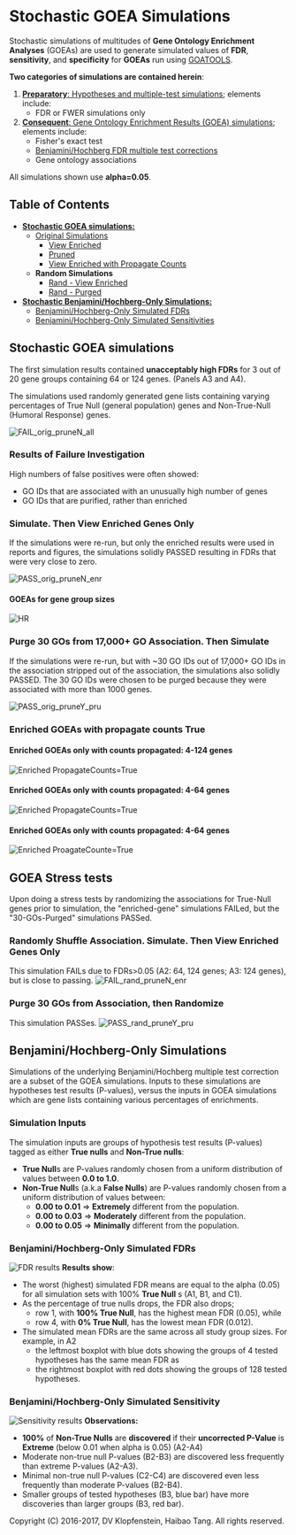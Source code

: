 # Stochastic GOEA Simulations
Stochastic simulations of multitudes of **Gene Ontology Enrichment Analyses** (GOEAs)
are used to generate simulated values of **FDR**, **sensitivity**, and **specificity**
for **GOEAs** run using [GOATOOLS](https://github.com/tanghaibao/goatools).

**Two categories of simulations are contained herein**:
  1. [**Preparatory**: Hypotheses and multiple-test simulations](doc/md/README_figs_hypoth.md); elements include:    
       * FDR or FWER simulations only
  2. [**Consequent**: Gene Ontology Enrichment Results (GOEA) simulations](doc/md/README_goea.md); elements include:
       * Fisher's exact test
       * [Benjamini/Hochberg FDR multiple test corrections](http://www.stat.purdue.edu/~doerge/BIOINFORM.D/FALL06/Benjamini%20and%20Y%20FDR.pdf)
       * Gene ontology associations    

All simulations shown use **alpha=0.05**.


## Table of Contents
  * [**Stochastic GOEA simulations:**](#stochastic-goea-simulations-1)
    * [Original Simulations](#stochastic-goea-simulations-1)
      * [View Enriched](#simulate-and-view-enriched-genes-only)
      * [Pruned](#purge-30-gos-from-association-then-simulate)
      * [View Enriched with Propagate Counts](#view-enriched-goeas-only-with-propagate-countstrue)
    * **Random Simulations**
      * [Rand - View Enriched](#randomize-association-and-view-enriched-genes-only)
      * [Rand - Purged](#purge-30-gos-from-association-then-randomize)
  * [**Stochastic Benjamini/Hochberg-Only Simulations:**](#benjaminihochberg-only-simulations)
    * [Benjamini/Hochberg-Only Simulated FDRs](
      #benjaminihochberg-only-simulated-fdrs)
    * [Benjamini/Hochberg-Only Simulated Sensitivities](
      #benjaminihochberg-only-simulated-sensitivity)

## Stochastic GOEA simulations
The first simulation results contained **unacceptably high FDRs** for
3 out of 20 gene groups containing 64 or 124 genes. (Panels A3 and A4).

The simulations used randomly generated gene lists containing varying
percentages of True Null (general population) genes and Non-True-Null (Humoral Response) genes.

![FAIL_orig_pruneN_all](doc/md/images/fig1b_FAIL_goea_orig_noprune_ntn2_100to000_004to124_N00020_00020_humoral_rsp.png)

### Results of Failure Investigation
High numbers of false positives were often showed:
  * GO IDs that are associated with an unusually high number of genes
  * GO IDs that are purified, rather than enriched

### Simulate. Then View Enriched Genes Only
If the simulations were re-run, but only the enriched results were used in reports and figures,
the simulations solidly PASSED resulting in FDRs that were very close to zero.

![PASS_orig_pruneN_enr](doc/md/images/fig3b_PASS_goea_orig_noprune_enriched_ntn2_100to000_004to124_N00020_00020_humoral_rsp.png)
#### GOEAs for gene group sizes
![HR](doc/md/images/fig_goea_orig_noprune_enriched_ntn2_p0_100to000_028to060_N00020_00020_humoral_rsp.png)

### Purge 30 GOs from 17,000+ GO Association. Then Simulate
If the simulations were re-run, but with ~30 GO IDs out of 17,000+ GO IDs in the
association stripped out of the association, the simulations also solidly PASSED.
The 30 GO IDs were chosen to be purged because they were associated with more than 1000 genes.

![PASS_orig_pruneY_pru](doc/md/images/fig2b_PASS_goea_orig_pruned_ntn2_100to000_004to124_N00020_00020_humoral_rsp.png)

### Enriched GOEAs with propagate counts True
#### Enriched GOEAs only with counts propagated: 4-124 genes
![Enriched PropagateCounts=True](doc/md/images/fig_goea_orig_noprune_enriched_ntn2_p1_100to000_004to124_N00020_00020_humoral_rsp.png)

#### Enriched GOEAs only with counts propagated: 4-64 genes
![Enriched PropagateCounts=True](doc/md/images/fig_goea_orig_noprune_enriched_ntn2_p1_100to000_004to064_N00020_00020_humoral_rsp.png)

#### Enriched GOEAs only with counts propagated: 4-64 genes
![Enriched ProagateCounte=True](doc/md/images/fig_goea_orig_noprune_enriched_ntn2_p1_100to000_004to024_N00020_00020_humoral_rsp.png)

## GOEA Stress tests
Upon doing a stress tests by randomizing the associations for True-Null genes
prior to simulation, the "enriched-gene" simulations FAILed, but the
"30-GOs-Purged" simulations PASSed.

### Randomly Shuffle Association. Simulate. Then View Enriched Genes Only
This simulation FAILs due to FDRs>0.05 (A2: 64, 124 genes; A3: 124 genes), but is close to passing.
![FAIL_rand_pruneN_enr](doc/md/images/fig4b_FAIL_goea_rand_noprune_enriched_ntn2_100to000_004to124_N00020_00020_humoral_rsp.png)
### Purge 30 GOs from Association, then Randomize
This simulation PASSes.
![PASS_rand_pruneY_pru](doc/md/images/fig5b_PASS_goea_rand_pruned_ntn2_100to000_004to124_N00020_00020_humoral_rsp.png)


## Benjamini/Hochberg-Only Simulations
Simulations of the underlying Benjamini/Hochberg multiple test correction are a subset
of the GOEA simulations.
Inputs to these simulations are hypotheses test results (P-values), versus the
inputs in GOEA simulations which are gene lists containing various percentages of enrichments.

### Simulation Inputs
The simulation inputs are groups of hypothesis test results (P-values) tagged as 
either **True nulls** and **Non-True nulls**:
  * **True Null**s are P-values randomly chosen from a uniform distribution of values between **0.0 to 1.0**.    
  * **Non-True Null**s (a.k.a **False Nulls**) are P-values randomly chosen from a uniform distribution of values between:    
    * **0.00 to 0.01** => **Extremely** different from the population.    
    * **0.00 to 0.03** => **Moderately** different from the population.    
    * **0.00 to 0.05** => **Minimally** different from the population.    

### Benjamini/Hochberg-Only Simulated FDRs
![FDR results](doc/logs/fig_hypoth_100to025_01to05_004to128_N00100_01000_fdr_bh_fdr_actual.png)
**Results show**:
  * The worst (highest) simulated FDR means are equal to the alpha (0.05)
    for all simulation sets with 100% **True Null** s (A1, B1, and C1).    
  * As the percentage of true nulls drops, the FDR also drops;    
    * row 1, with **100% True Null**, has the highest mean FDR (0.05), while
    * row 4, with   **0% True Null**, has the lowest mean FDR (0.012).
  * The simulated mean FDRs are the same across all study group sizes. For example, in A2    
    * the leftmost boxplot with blue dots showing the groups of 4 tested hypotheses has the same mean FDR as
    * the rightmost boxplot with red dots showing the groups of 128 tested hypotheses.

### Benjamini/Hochberg-Only Simulated Sensitivity
![Sensitivity results](doc/logs/fig_hypoth_100to025_01to05_004to128_N00100_01000_fdr_bh_sensitivity.png)
**Observations:**    
* **100%** of **Non-True Nulls** are **discovered** if their **uncorrected P-Value** is **Extreme** (below 0.01 when alpha is 0.05) (A2-A4)
* Moderate non-true null P-values (B2-B3) are discovered less frequently than extreme P-values (A2-A3).
* Minimal non-true null P-values (C2-C4) are discovered even less frequently than moderate P-values (B2-B4).
* Smaller groups of tested hypotheses (B3, blue bar) have more discoveries than larger groups (B3, red bar).

Copyright (C) 2016-2017, DV Klopfenstein, Haibao Tang. All rights reserved.
